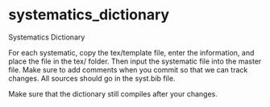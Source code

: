# systematics_dictionary
Systematics Dictionary

For each systematic, copy the tex/template file, enter the information, and place the file in the tex/ folder. Then input the systematic file into the master file. Make sure to add comments when you commit so that we can track changes. All sources should go in the syst.bib file.

Make sure that the dictionary still compiles after your changes.



